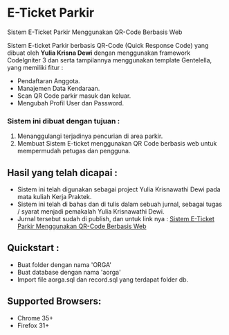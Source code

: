 # E-Ticket Parkir
Sistem E-Ticket Parkir Menggunakan QR-Code Berbasis Web

Sistem E-ticket Parkir berbasis QR-Code (Quick Response Code) yang dibuat oleh <b>Yulia Krisna Dewi</b> dengan menggunakan framework CodeIgniter 3 dan serta tampilannya menggunakan template Gentelella, yang memiliki fitur  : <br>
- Pendaftaran Anggota.
- Manajemen Data Kendaraan.
- Scan QR Code parkir masuk dan keluar.
- Mengubah Profil User dan Password.

### Sistem ini dibuat dengan tujuan : 
1. Menanggulangi terjadinya pencurian di area parkir.
2. Membuat Sistem E-ticket menggunakan QR Code berbasis web untuk mempermudah petugas dan pengguna.

## Hasil yang telah dicapai : 
- Sistem ini telah digunakan sebagai project Yulia Krisnawathi Dewi pada mata kuliah Kerja Praktek.
- Sistem ini telah di bahas dan di tulis dalam sebuah jurnal, sebagai tugas / syarat menjadi pemakalah Yulia Krisnawathi Dewi.
- Jurnal tersebut sudah di publish, dan untuk link nya :  [Sistem E-Ticket Parkir Menggunakan QR-Code Berbasis Web](https://prosiding.konik.id/index.php/konik/article/view/35)

## Quickstart :
- Buat folder dengan nama 'ORGA' <br>
- Buat database dengan nama 'aorga' <br>
- Import file aorga.sql dan record.sql yang terdapat folder db. <br>

## Supported Browsers:
- Chrome 35+
- Firefox 31+
